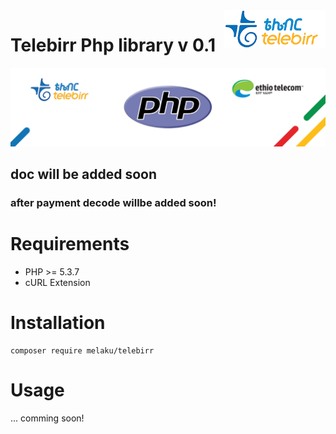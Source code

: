 <a href="https://aimeos.org/">
    <img src="img/telebirrlogo.png" alt="Telebirr" title="Aimeos" align="right" height="60" />
</a>


# Telebirr Php library v 0.1
![](img/telebanner.png)
## doc will be added soon
### after payment decode willbe added soon!
# Requirements
- PHP >= 5.3.7
- cURL Extension

# Installation
``` 
composer require melaku/telebirr 
```

# Usage
... comming soon!